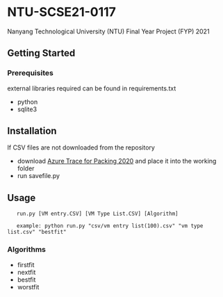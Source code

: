 # NTU-SCSE21-0117
Nanyang Technological University (NTU) Final Year Project (FYP) 2021

<!-- GETTING STARTED -->
## Getting Started

### Prerequisites

external libraries required can be found in requirements.txt
* python
* sqlite3

## Installation

If CSV files are not downloaded from the repository
* download [Azure Trace for Packing 2020](https://github.com/Azure/AzurePublicDataset/blob/master/AzureTracesForPacking2020.md) and place it into the working folder
* run savefile.py

<!-- USAGE EXAMPLES -->
## Usage

```usage
   run.py [VM entry.CSV] [VM Type List.CSV] [Algorithm]
   
   example: python run.py "csv/vm entry list(100).csv" "vm type list.csv" "bestfit"
```



### Algorithms
* firstfit
* nextfit
* bestfit
* worstfit


